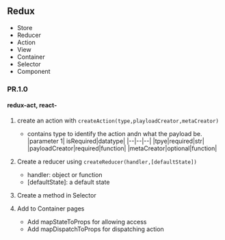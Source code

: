## Redux

+ Store
+ Reducer
+ Action
+ View
+ Container
+ Selector
+ Component


### PR.1.0
#### redux-act, react-
1. create an action with `createAction(type,playloadCreator,metaCreator)`
    + contains type to identify the action andn what the payload be.
        |parameter 1| isRequired|datatype|
        |--|--|--|
        |tpye|required|str|
        |payloadCreator|required|function| 
        |metaCreator|optional|function| 

2. Create a reducer using `createReducer(handler,[defaultState])`
    + handler: object or function 
    + [defaultState]: a default state

3. Create a method in Selector 

4. Add to Container pages
    + Add mapStateToProps for allowing access
    + Add mapDispatchToProps for dispatching action
